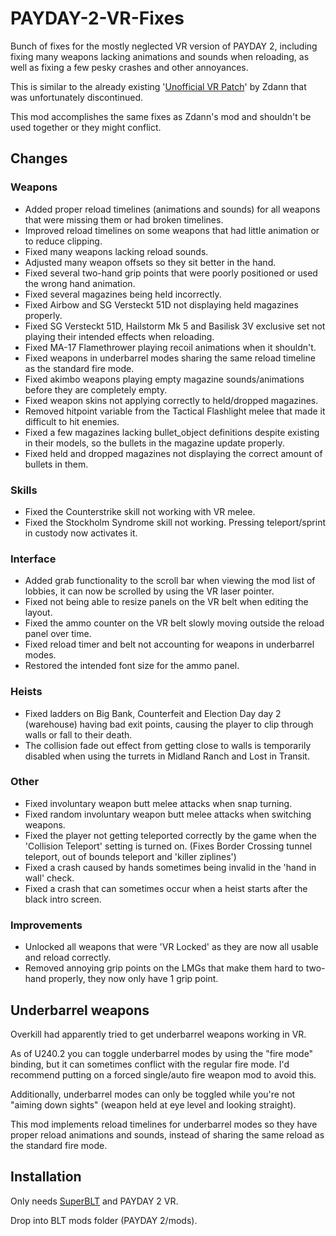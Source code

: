 # PAYDAY-2-VR-Fixes
Bunch of fixes for the mostly neglected VR version of PAYDAY 2, including fixing many weapons lacking animations and sounds when reloading, as well as fixing a few pesky crashes and other annoyances.

This is similar to the already existing '[Unofficial VR Patch](https://modworkshop.net/mod/27138)' by Zdann that was unfortunately discontinued.

This mod accomplishes the same fixes as Zdann's mod and shouldn't be used together or they might conflict.

## Changes
### Weapons
- Added proper reload timelines (animations and sounds) for all weapons that were missing them or had broken timelines.
- Improved reload timelines on some weapons that had little animation or to reduce clipping.
- Fixed many weapons lacking reload sounds.
- Adjusted many weapon offsets so they sit better in the hand.
- Fixed several two-hand grip points that were poorly positioned or used the wrong hand animation.
- Fixed several magazines being held incorrectly.
- Fixed Airbow and SG Versteckt 51D not displaying held magazines properly.
- Fixed SG Versteckt 51D, Hailstorm Mk 5 and Basilisk 3V exclusive set not playing their intended effects when reloading.
- Fixed MA-17 Flamethrower playing recoil animations when it shouldn't.
- Fixed weapons in underbarrel modes sharing the same reload timeline as the standard fire mode.
- Fixed akimbo weapons playing empty magazine sounds/animations before they are completely empty.
- Fixed weapon skins not applying correctly to held/dropped magazines.
- Removed hitpoint variable from the Tactical Flashlight melee that made it difficult to hit enemies.
- Fixed a few magazines lacking bullet_object definitions despite existing in their models, so the bullets in the magazine update properly.
- Fixed held and dropped magazines not displaying the correct amount of bullets in them.
### Skills
- Fixed the Counterstrike skill not working with VR melee.
- Fixed the Stockholm Syndrome skill not working. Pressing teleport/sprint in custody now activates it.
### Interface
- Added grab functionality to the scroll bar when viewing the mod list of lobbies, it can now be scrolled by using the VR laser pointer.
- Fixed not being able to resize panels on the VR belt when editing the layout.
- Fixed the ammo counter on the VR belt slowly moving outside the reload panel over time.
- Fixed reload timer and belt not accounting for weapons in underbarrel modes.
- Restored the intended font size for the ammo panel.
### Heists
- Fixed ladders on Big Bank, Counterfeit and Election Day day 2 (warehouse) having bad exit points, causing the player to clip through walls or fall to their death.
- The collision fade out effect from getting close to walls is temporarily disabled when using the turrets in Midland Ranch and Lost in Transit.
### Other
- Fixed involuntary weapon butt melee attacks when snap turning.
- Fixed random involuntary weapon butt melee attacks when switching weapons.
- Fixed the player not getting teleported correctly by the game when the 'Collision Teleport' setting is turned on. (Fixes Border Crossing tunnel teleport, out of bounds teleport and 'killer ziplines')
- Fixed a crash caused by hands sometimes being invalid in the 'hand in wall' check.
- Fixed a crash that can sometimes occur when a heist starts after the black intro screen.
### Improvements
- Unlocked all weapons that were 'VR Locked' as they are now all usable and reload correctly.
- Removed annoying grip points on the LMGs that make them hard to two-hand properly, they now only have 1 grip point.

## Underbarrel weapons
Overkill had apparently tried to get underbarrel weapons working in VR.

As of U240.2 you can toggle underbarrel modes by using the "fire mode" binding, but it can sometimes conflict with the regular fire mode. I'd recommend putting on a forced single/auto fire weapon mod to avoid this.

Additionally, underbarrel modes can only be toggled while you're not "aiming down sights" (weapon held at eye level and looking straight).

This mod implements reload timelines for underbarrel modes so they have proper reload animations and sounds, instead of sharing the same reload as the standard fire mode.

## Installation
Only needs [SuperBLT](https://superblt.znix.xyz/) and PAYDAY 2 VR.

Drop into BLT mods folder (PAYDAY 2/mods).